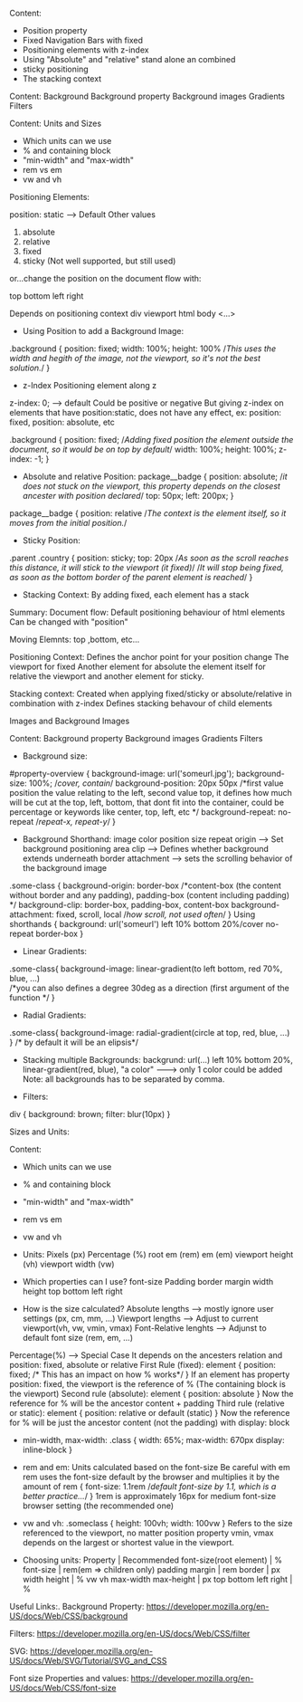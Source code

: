 Content:
- Position property
- Fixed Navigation Bars with fixed
- Positioning elements with z-index
- Using "Absolute" and "relative" stand alone an combined
- sticky positioning
- The stacking context

Content: Background
Background property
Background images
Gradients
Filters

Content: Units and Sizes
- Which units can we use
- % and containing block
- "min-width" and "max-width"
- rem vs em
- vw and vh

<!-- ------------------------------------------------------------------------------------------ -->Positioning Elements:

position: static --> Default
Other values
1. absolute
2. relative
3. fixed
4. sticky (Not well supported, but still used)

or...change the position on the document flow with:

top
bottom
left
right

Depends on positioning context 
div
viewport
html
body
<...>

- Using Position to add a Background Image:

.background {
    position: fixed;
    width: 100%;
    height: 100% /*This uses the width and hegith of the image, not the viewport, so it's not the best solution.*/
}


- z-Index
Positioning element along z

z-index: 0; --> default
Could be positive or negative
But giving z-index on elements that have position:static, does not have any effect, ex: position: fixed, position: absolute, etc

.background {
    position: fixed; /*Adding fixed position the element outside the document, so it would be on top by default*/
    width: 100%;
    height: 100%;
    z-index: -1; 
}

- Absolute and relative Position: 
package__badge {
    position: absolute; /*it does not stuck on the viewport, this property depends on the closest ancester with position declared*/
    top: 50px;
    left: 200px;
}

package__badge {
   position: relative /*The context is the element itself, so it moves from the initial position.*/


- Sticky Position:

.parent .country {
    position: sticky;
    top: 20px /*As soon as the scroll reaches this distance, it will stick to the viewport (it fixed)*/
    /*It will stop being fixed, as soon as the bottom border of the parent element is reached*/
}


- Stacking Context:
    By adding fixed, each element has a stack

Summary:
Document flow:
Default positioning behaviour of html elements
Can be changed with "position"

Moving Elemnts: top ,bottom, etc...

Positioning Context:
Defines the anchor point for your position change
The viewport for fixed
Another element for absolute
the element itself for relative
the viewport and another element for sticky.

Stacking context: 
Created when applying fixed/sticky or absolute/relative in combination with z-index
Defines stacking behavour of child elements



<!-- ------------------------------------------------------------------------------------------ -->Images and Background Images

Content: 
Background property
Background images
Gradients
Filters

- Background size:

#property-overview {
    background-image: url('someurl.jpg');
    background-size: 100%; /*cover, contain*/
    background-position: 20px 50px 
                        /*first value position the value relating to the left, second value top, it defines how much will be 
                        cut at the top, left, bottom, that dont fit into the container, could be percentage or keywords like
                        center, top, left, etc
                        */
    background-repeat: no-repeat /*repeat-x, repeat-y*/
}

- Background Shorthand:
image
color
position
size
repeat
origin --> Set background positioning area
clip --> Defines whether background extends underneath border
attachment --> sets the scrolling behavior of the background image

.some-class {
    background-origin: border-box /*content-box (the content without border and any padding), padding-box (content
                                    including padding) */
    background-clip: border-box, padding-box, content-box
    background-attachment: fixed, scroll, local /*how scroll, not used often*/
}
Using shorthands
{
    background: url('someurl') left 10% bottom 20%/cover no-repeat border-box 
}

- Linear Gradients:

.some-class{
    background-image: linear-gradient(to left bottom, red 70%, blue, ...)  
                                        /*you can also defines a degree 30deg as a direction (first argument
                                                                    of the function */
}

- Radial Gradients:

.some-class{
    background-image: radial-gradient(circle at top, red, blue, ...)
}                                       /* by default it will be an elipsis*/

- Stacking multiple Backgrounds:
backgrund:  url(...) left 10% bottom 20%, linear-gradient(red, blue), "a color" ---> only 1 color could be added
Note: all backgrounds has to be separated by comma. 

- Filters:
<div></div>

div {
    background: brown;
    filter: blur(10px)
}


<!-- ------------------------------------------------------------------------------------------ -->Sizes and Units:
Content:
- Which units can we use
- % and containing block
- "min-width" and "max-width"
- rem vs em
- vw and vh

- Units:
Pixels (px)
Percentage (%)
root em (rem) 
em (em)
viewport height (vh)
viewport width (vw)

- Which properties can I use?
font-size
Padding
border
margin
width
height
top
bottom
left
right

- How is the size calculated?
Absolute lengths --> mostly ignore user settings (px, cm, mm, ...)
Viewport lengths --> Adjust to current viewport(vh, vw, vmin, vmax)
Font-Relative lenghts --> Adjunst to default font size (rem, em, ...)

Percentage(%) --> Special Case
    It depends on the ancesters relation and position: fixed, absolute or relative
    First Rule (fixed):
        element {
            position: fixed; /* This has an impact on how % works*/
        }
        If an element has property position: fixed, the viewport is the reference of % (The containing block is the viewport)
    Second rule (absolute):
        element {
            position: absolute
        }
        Now the reference for % will be the ancestor content + padding
    Third rule (relative or static):
        element {
            position: relative or default (static)
        }
        Now the reference for % will be just the ancestor content (not the padding) with display: block

- min-width, max-width:
    .class {
        width: 65%;
        max-width: 670px
        display: inline-block
    }

- rem and em:
Units calculated based on the font-size 
    Be careful with em
    rem uses the font-size default by the browser and multiplies it by the amount of rem
    {
        font-size: 1.1rem /*default font-size by 1.1, which is a better practice...*/
    }
    1rem is approximately 16px for medium font-size browser setting (the recommended one)


- vw and vh:
    .someclass {
        height: 100vh;
        width: 100vw
    }
    Refers to the size referenced to the viewport, no matter position property
    vmin, vmax depends on the largest or shortest value in the viewport.


- Choosing units:
    Property                    |   Recommended
    font-size(root element)     |   %
    font-size                   |   rem(em => children only)
    padding margin              |   rem
    border                      |   px
    width height                |   %   vw  vh
    max-width max-height        |   px
    top bottom left right       |   %
    


Useful Links:.
Background Property:
https://developer.mozilla.org/en-US/docs/Web/CSS/background

Filters:
 https://developer.mozilla.org/en-US/docs/Web/CSS/filter

SVG:
 https://developer.mozilla.org/en-US/docs/Web/SVG/Tutorial/SVG_and_CSS

Font size Properties and values:
https://developer.mozilla.org/en-US/docs/Web/CSS/font-size
